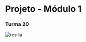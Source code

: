 # Projeto - Módulo 1

### Turma 20


![resilia](https://www.resilia.com.br/wp-content/uploads/2021/08/logo.png)


